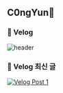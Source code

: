 ## C0ngYun👋

### 📝 Velog
![header](https://capsule-render.vercel.app/api?type=soft&color=green&height=120&section=Hello%20I'm%20congyun&fontSize=40&animation=fade&icon=🐣)


### 📝 Velog 최신 글

[![Velog Post 1](https://velog-readme-stats.vercel.app/api?name=congyun)](https://velog.io/@congyun/posts)




